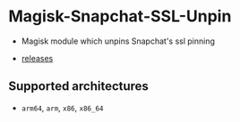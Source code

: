 # Magisk-Snapchat-SSL-Unpin

* Magisk module which unpins Snapchat's ssl pinning

* [releases](https://github.com/killed/Magisk-Snapchat-SSL-Unpin/releases)

## Supported architectures
- `arm64`, `arm`, `x86`, `x86_64`
